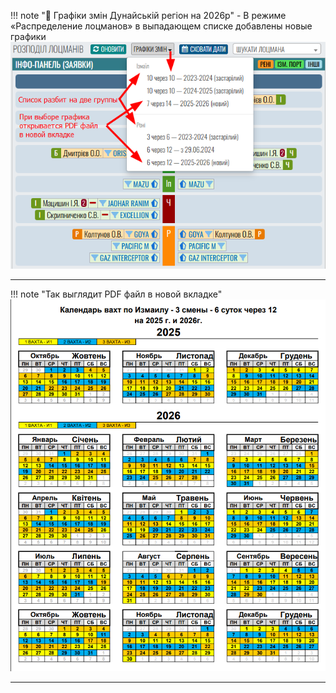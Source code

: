 !!! note "📅 Графіки змін Дунайській регіон на 2026р"
    - В режиме «Распределение лоцманов» в выпадающем списке добавлены новые графики
    ![Графіки змін Дунайській регіон](../../images/report_05_grafik_smen.png)

---
!!! note "Так выглядит PDF файл в новой вкладке"
    ![Графіки змін Дунайській регіон](../../images/report_05_grafik_smen_01_pdf.png)

---
